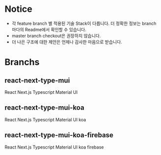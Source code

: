 # Notice

- 각 feature branch 별 적용된 기술 Stack이 다릅니다. 더 정확한 정보는 branch 마다의 Readme에서 확인할 수 있습니다.
- master branch checkout은 권장하지 않습니다.
- 더 나은 구조에 대한 제안은 언제나 감사한 마음으로 받습니다.

# Branchs
## react-next-type-mui
React
Next.js
Typescript
Material UI

## react-next-type-mui-koa
React
Next.js
Typescript
Material UI
koa

## react-next-type-mui-koa-firebase
React
Next.js
Typescript
Material UI
koa
firebase